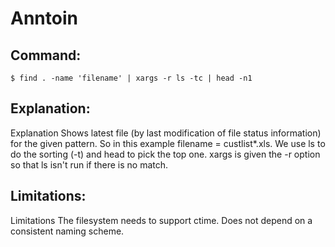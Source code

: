 # Anntoin

## Command:
```
$ find . -name 'filename' | xargs -r ls -tc | head -n1
```

## Explanation:
Explanation
Shows latest file (by last modification of file status information) for the given pattern. So in this example filename = custlist*.xls.
We use ls to do the sorting (-t) and head to pick the top one.
xargs is given the -r option so that ls isn't run if there is no match.

## Limitations:
Limitations
The filesystem needs to support ctime. Does not depend on a consistent naming scheme.

